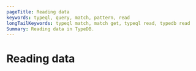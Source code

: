 ```yaml
---
pageTitle: Reading data
keywords: typeql, query, match, pattern, read
longTailKeywords: typeql match, match get, typeql read, typedb read
Summary: Reading data in TypeDB.
---
```


# Reading data
